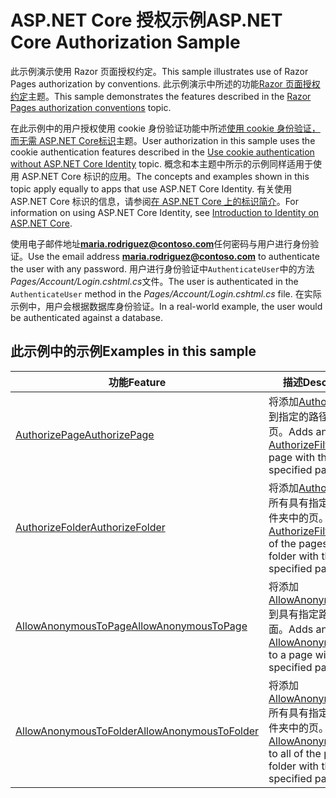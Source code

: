 # <a name="aspnet-core-authorization-sample"></a><span data-ttu-id="5d40a-101">ASP.NET Core 授权示例</span><span class="sxs-lookup"><span data-stu-id="5d40a-101">ASP.NET Core Authorization Sample</span></span>

<span data-ttu-id="5d40a-102">此示例演示使用 Razor 页面授权约定。</span><span class="sxs-lookup"><span data-stu-id="5d40a-102">This sample illustrates use of Razor Pages authorization by conventions.</span></span> <span data-ttu-id="5d40a-103">此示例演示中所述的功能[Razor 页面授权约定](https://docs.microsoft.com/aspnet/core/security/authorization/razor-pages-authorization)主题。</span><span class="sxs-lookup"><span data-stu-id="5d40a-103">This sample demonstrates the features described in the [Razor Pages authorization conventions](https://docs.microsoft.com/aspnet/core/security/authorization/razor-pages-authorization) topic.</span></span>

<span data-ttu-id="5d40a-104">在此示例中的用户授权使用 cookie 身份验证功能中所述[使用 cookie 身份验证，而无需 ASP.NET Core标识](https://docs.microsoft.com/aspnet/core/security/authentication/cookie)主题。</span><span class="sxs-lookup"><span data-stu-id="5d40a-104">User authorization in this sample uses the cookie authentication features described in the [Use cookie authentication without ASP.NET Core Identity](https://docs.microsoft.com/aspnet/core/security/authentication/cookie) topic.</span></span> <span data-ttu-id="5d40a-105">概念和本主题中所示的示例同样适用于使用 ASP.NET Core 标识的应用。</span><span class="sxs-lookup"><span data-stu-id="5d40a-105">The concepts and examples shown in this topic apply equally to apps that use ASP.NET Core Identity.</span></span> <span data-ttu-id="5d40a-106">有关使用 ASP.NET Core 标识的信息，请参阅[在 ASP.NET Core 上的标识简介](https://docs.microsoft.com/aspnet/core/security/authentication/identity)。</span><span class="sxs-lookup"><span data-stu-id="5d40a-106">For information on using ASP.NET Core Identity, see [Introduction to Identity on ASP.NET Core](https://docs.microsoft.com/aspnet/core/security/authentication/identity).</span></span>

<span data-ttu-id="5d40a-107">使用电子邮件地址**maria.rodriguez@contoso.com**任何密码与用户进行身份验证。</span><span class="sxs-lookup"><span data-stu-id="5d40a-107">Use the email address **maria.rodriguez@contoso.com** to authenticate the user with any password.</span></span> <span data-ttu-id="5d40a-108">用户进行身份验证中`AuthenticateUser`中的方法*Pages/Account/Login.cshtml.cs*文件。</span><span class="sxs-lookup"><span data-stu-id="5d40a-108">The user is authenticated in the `AuthenticateUser` method in the *Pages/Account/Login.cshtml.cs* file.</span></span> <span data-ttu-id="5d40a-109">在实际示例中，用户会根据数据库身份验证。</span><span class="sxs-lookup"><span data-stu-id="5d40a-109">In a real-world example, the user would be authenticated against a database.</span></span>

## <a name="examples-in-this-sample"></a><span data-ttu-id="5d40a-110">此示例中的示例</span><span class="sxs-lookup"><span data-stu-id="5d40a-110">Examples in this sample</span></span>

| <span data-ttu-id="5d40a-111">功能</span><span class="sxs-lookup"><span data-stu-id="5d40a-111">Feature</span></span> | <span data-ttu-id="5d40a-112">描述</span><span class="sxs-lookup"><span data-stu-id="5d40a-112">Description</span></span> |
| --- | --- |
| [<span data-ttu-id="5d40a-113">AuthorizePage</span><span class="sxs-lookup"><span data-stu-id="5d40a-113">AuthorizePage</span></span>](https://docs.microsoft.com/dotnet/api/microsoft.extensions.dependencyinjection.pageconventioncollectionextensions.authorizepage) | <span data-ttu-id="5d40a-114">将添加[AuthorizeFilter](https://docs.microsoft.com/dotnet/api/microsoft.aspnetcore.mvc.authorization.authorizefilter)到指定的路径包含的页。</span><span class="sxs-lookup"><span data-stu-id="5d40a-114">Adds an [AuthorizeFilter](https://docs.microsoft.com/dotnet/api/microsoft.aspnetcore.mvc.authorization.authorizefilter) to the page with the specified path.</span></span> |
| [<span data-ttu-id="5d40a-115">AuthorizeFolder</span><span class="sxs-lookup"><span data-stu-id="5d40a-115">AuthorizeFolder</span></span>](https://docs.microsoft.com/dotnet/api/microsoft.extensions.dependencyinjection.pageconventioncollectionextensions.authorizefolder) | <span data-ttu-id="5d40a-116">将添加[AuthorizeFilter](https://docs.microsoft.com/dotnet/api/microsoft.aspnetcore.mvc.authorization.authorizefilter)所有具有指定路径的文件夹中的页。</span><span class="sxs-lookup"><span data-stu-id="5d40a-116">Adds an [AuthorizeFilter](https://docs.microsoft.com/dotnet/api/microsoft.aspnetcore.mvc.authorization.authorizefilter) to all of the pages in a folder with the specified path.</span></span> |
| [<span data-ttu-id="5d40a-117">AllowAnonymousToPage</span><span class="sxs-lookup"><span data-stu-id="5d40a-117">AllowAnonymousToPage</span></span>](https://docs.microsoft.com/dotnet/api/microsoft.extensions.dependencyinjection.pageconventioncollectionextensions.allowanonymoustopage) | <span data-ttu-id="5d40a-118">将添加[AllowAnonymousFilter](https://docs.microsoft.com/dotnet/api/microsoft.aspnetcore.mvc.authorization.allowanonymousfilter)到具有指定路径的页面。</span><span class="sxs-lookup"><span data-stu-id="5d40a-118">Adds an [AllowAnonymousFilter](https://docs.microsoft.com/dotnet/api/microsoft.aspnetcore.mvc.authorization.allowanonymousfilter) to a page with the specified path.</span></span> |
| [<span data-ttu-id="5d40a-119">AllowAnonymousToFolder</span><span class="sxs-lookup"><span data-stu-id="5d40a-119">AllowAnonymousToFolder</span></span>](https://docs.microsoft.com/dotnet/api/microsoft.extensions.dependencyinjection.pageconventioncollectionextensions.allowanonymoustofolder) | <span data-ttu-id="5d40a-120">将添加[AllowAnonymousFilter](https://docs.microsoft.com/dotnet/api/microsoft.aspnetcore.mvc.authorization.allowanonymousfilter)所有具有指定路径的文件夹中的页。</span><span class="sxs-lookup"><span data-stu-id="5d40a-120">Adds an [AllowAnonymousFilter](https://docs.microsoft.com/dotnet/api/microsoft.aspnetcore.mvc.authorization.allowanonymousfilter) to all of the pages in a folder with the specified path.</span></span> |
